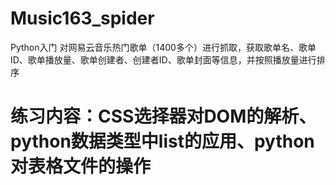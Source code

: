 # Music163_spider
Python入门
对网易云音乐热门歌单（1400多个）进行抓取，获取歌单名、歌单ID、歌单播放量、歌单创建者、创建者ID、歌单封面等信息，并按照播放量进行排序
# 练习内容：CSS选择器对DOM的解析、python数据类型中list的应用、python对表格文件的操作
